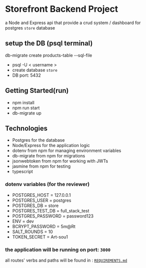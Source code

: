 # Storefront Backend Project

a Node and Express api that provide a crud system / dashboard for postgres `store` database

## setup the DB (psql terminal)

db-migrate create products-table --sql-file

- psql -U < username >
- create database `store`
- DB port: 5432

## Getting Started(run)

- npm install
- npm run start
- db-migrate up

## Technologies

- Postgres for the database
- Node/Express for the application logic
- dotenv from npm for managing environment variables
- db-migrate from npm for migrations
- jsonwebtoken from npm for working with JWTs
- jasmine from npm for testing
- typescript

### dotenv variables (for the reviewer)

- POSTGRES_HOST = 127.0.0.1
- POSTGRES_USER = postgres
- POSTGRES_DB = store
- POSTGRES_TEST_DB = full_stack_test
- POSTGRES_PASSWORD = password123
- ENV = dev
- BCRYPT_PASSWORD = 5m@Rt
- SALT_ROUNDS = 10
- TOKEN_SECRET = Art-sou1

### the application will be running on **port**: `3000`

all routes' verbs and paths will be found in : [`REQUIREMENTS.md`](./REQUIREMENTS.md)
